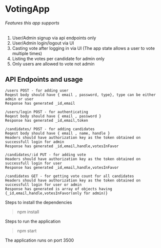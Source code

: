 # VotingApp
###### Features this app supports
1. User/Admin signup via api endpoints only
2. User/Admin login/logout via UI
3. Casting vote after logging in via UI (The app state allows a user to vote multiple times)
4. Listing the votes per candidate for admin only
5. Only users are allowed to vote not admin

## API Endpoints and usage
```
/users POST - for adding user
Reqest body should have { email , password, type}, type can be either admin or user
Response has generated _id,email
```
```
/users/login POST - for authenticating
Reqest body should have { email , password }
Response has generated _id,email,token
```
```
/candidates/ POST - for adding candidates
Reqest body should have { email , name, handle }
Headers should have authorization key as the token obtained on successfull login for admin 
Response has generated _id,email,handle,votesInFavor
```
```
/candidates/:id PUT - for adding vote
Headers should have authorization key as the token obtained on successfull login for user 
Response has generated _id,email,handle,votesInFavor
```
```
/candidates GET - for getting vote count for all candidates
Headers should have authorization key as the token obtained on successfull login for user or admin
Response has generated is array of objects having {_id,email,handle,votesInFavor(only for admin)}
```
Steps to install the dependencies
> npm install

Steps to run the application
> npm start

The application runs on port 3500